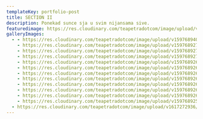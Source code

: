 ```yaml
---
templateKey: portfolio-post
title: SECTION II
description: Ponekad sunce sja u svim nijansama sive.
featuredimage: https://res.cloudinary.com/teapetradotcom/image/upload/v1597688882/177952_4191846200840_934018220_o_l9mvcx.jpg
galleryImages:
  - - https://res.cloudinary.com/teapetradotcom/image/upload/v1597689403/Portfolio/Lifestyle%20-%20Section%202/_mg_2900_euiea1.jpg
    - https://res.cloudinary.com/teapetradotcom/image/upload/v1597689277/Portfolio/Lifestyle%20-%20Section%202/1272882_10202204086850026_1849427322_o_ouigpp.jpg
    - https://res.cloudinary.com/teapetradotcom/image/upload/v1597689271/Portfolio/Lifestyle%20-%20Section%202/259586_4427524332646_1026770653_o_uuvjj5.jpg
    - https://res.cloudinary.com/teapetradotcom/image/upload/v1597689270/Portfolio/Lifestyle%20-%20Section%202/778673_10202181696770288_1850359283_o_z1hs3w.jpg
    - https://res.cloudinary.com/teapetradotcom/image/upload/v1597689268/Portfolio/Lifestyle%20-%20Section%202/1381478_10202202437928804_1450722199_n_qfbxj7.jpg
    - https://res.cloudinary.com/teapetradotcom/image/upload/v1597689268/Portfolio/Lifestyle%20-%20Section%202/20664451_10214007904058079_4257298223498864415_n_v5iylq.jpg
    - https://res.cloudinary.com/teapetradotcom/image/upload/v1597689267/Portfolio/Lifestyle%20-%20Section%202/1378831_10202189750851635_371898375_n_uioy6e.jpg
    - https://res.cloudinary.com/teapetradotcom/image/upload/v1597689266/Portfolio/Lifestyle%20-%20Section%202/621966_4442598709496_1188228950_o_izrufj.jpg
    - https://res.cloudinary.com/teapetradotcom/image/upload/v1597689266/Portfolio/Lifestyle%20-%20Section%202/705347_4939227724911_1330504855_o_lez8f3.jpg
    - https://res.cloudinary.com/teapetradotcom/image/upload/v1597689262/Portfolio/Lifestyle%20-%20Section%202/603424_10202297229618537_1079725964_n_nn46yl.jpg
    - https://res.cloudinary.com/teapetradotcom/image/upload/v1597689260/Portfolio/Lifestyle%20-%20Section%202/278348_4564698281909_1835157148_o_gy9tvh.jpg
    - https://res.cloudinary.com/teapetradotcom/image/upload/v1597689257/Portfolio/Lifestyle%20-%20Section%202/405235_4458740473030_1807437527_n_vbc89n.jpg
  - https://res.cloudinary.com/teapetradotcom/image/upload/v1617272936/10-_portofolio_drdqg0.jpg
---
```

